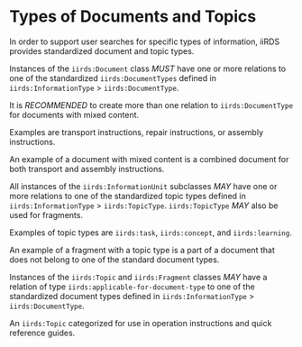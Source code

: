 
# Types of Documents and Topics

In order to support user searches for specific types of information, iiRDS provides standardized document and topic types.

Instances of the `iirds:Document` class <em title="MUST in RFC 2119 context" class="rfc2119">MUST</em> have one or more relations to one of the standardized `iirds:DocumentTypes` defined in `iirds:InformationType` &gt; `iirds:DocumentType`\.

It is <em title="RECOMMENDED in RFC 2119 context" class="rfc2119">RECOMMENDED</em> to create more than one relation to `iirds:DocumentType` for documents with mixed content.

<aside class="example" title="Document types">

Examples are transport instructions, repair instructions, or assembly instructions.

An example of a document with mixed content is a combined document for both transport and assembly instructions.

</aside> 

All instances of the `iirds:InformationUnit` subclasses <em title="MAY in RFC 2119 context" class="rfc2119">MAY</em> have one or more relations to one of the standardized topic types defined in `iirds:InformationType` &gt; `iirds:TopicType`\. `iirds:TopicType` <em title="MAY in RFC 2119 context" class="rfc2119">MAY</em> also be used for fragments. 
 
<aside class="example" title="Topic types">

Examples of topic types are `iirds:task`, `iirds:concept`, and `iirds:learning`.

An example of a fragment with a topic type is a part of a document that does not belong to one of the standard document types.

</aside> 

Instances of the `iirds:Topic` and `iirds:Fragment` classes <em title="MAY in RFC 2119 context" class="rfc2119">MAY</em> have a relation of type `iirds:applicable-for-document-type` to one of the standardized document types defined in `iirds:InformationType` &gt; `iirds:DocumentType`. 

<aside class="example" title="Applicable for document type">

An `iirds:Topic` categorized for use in operation instructions and quick reference guides.

</aside>
